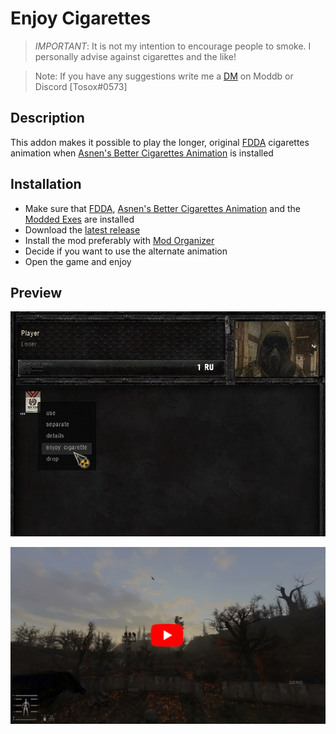 # Enjoy Cigarettes

> *IMPORTANT*: It is not my intention to encourage people to smoke. I personally advise against cigarettes and the like!

> Note: If you have any suggestions write me a [DM](https://www.moddb.com/messages/compose?to=Tosox) on Moddb or Discord [Tosox#0573]

## Description

This addon makes it possible to play the longer, original [FDDA](https://www.moddb.com/mods/stalker-anomaly/addons/food-drug-and-drinks-animations-reuploaded) cigarettes animation when [Asnen's Better Cigarettes Animation](https://www.moddb.com/mods/stalker-anomaly/addons/asnen-and-grok-better-cigarettes-animation) is installed

## Installation

* Make sure that [FDDA](https://www.moddb.com/mods/stalker-anomaly/addons/food-drug-and-drinks-animations-reuploaded), [Asnen's Better Cigarettes Animation](https://www.moddb.com/mods/stalker-anomaly/addons/asnen-and-grok-better-cigarettes-animation) and the [Modded Exes](https://github.com/themrdemonized/STALKER-Anomaly-modded-exes) are installed
* Download the [latest release](https://www.moddb.com/mods/stalker-anomaly/addons/dltx-enjoy-cigarettes)
* Install the mod preferably with [Mod Organizer](https://github.com/ModOrganizer2/modorganizer/releases/)
* Decide if you want to use the alternate animation
* Open the game and enjoy

## Preview

<img src="readme-res/enjoy.jpg" alt="inv_preview" width="700"/>

<br/>

[<img src="readme-res/yt-thumbnail.jpg" alt="vid_preview" width="700"/>](https://www.youtube.com/watch?v=UFCezDngGcs)
